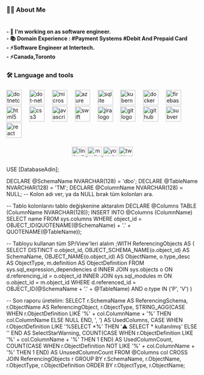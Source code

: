 <h3 align="left">👩‍💻  About Me</h3>

###

<h1 align="center"></h1>

###

<h4 align="left">- 🔭 I'm working on as software engineer.<br>- 📚  Domain Experience : #Payment Systems #Debit And Prepaid Card<br>- ⚡Software Engineer at Intertech.<br>-  ⚡Canada,Toronto</h4>

###

<h3 align="left">🛠 Language and tools</h3>

###

<div align="left">
  <img src="https://cdn.jsdelivr.net/gh/devicons/devicon/icons/dotnetcore/dotnetcore-original.svg" height="40" alt="dotnetcore logo"  />
  <img width="12" />
  <img src="https://cdn.jsdelivr.net/gh/devicons/devicon/icons/dot-net/dot-net-plain-wordmark.svg" height="40" alt="dot-net logo"  />
  <img width="12" />
  <img src="https://cdn.jsdelivr.net/gh/devicons/devicon/icons/microsoftsqlserver/microsoftsqlserver-plain-wordmark.svg" height="40" alt="microsoftsqlserver logo"  />
  <img width="12" />
  <img src="https://cdn.jsdelivr.net/gh/devicons/devicon/icons/azure/azure-original.svg" height="40" alt="azure logo"  />
  <img width="12" />
  <img src="https://cdn.jsdelivr.net/gh/devicons/devicon/icons/sqlite/sqlite-original.svg" height="40" alt="sqlite logo"  />
  <img width="12" />
  <img src="https://cdn.jsdelivr.net/gh/devicons/devicon/icons/kubernetes/kubernetes-plain.svg" height="40" alt="kubernetes logo"  />
  <img width="12" />
  <img src="https://cdn.jsdelivr.net/gh/devicons/devicon/icons/docker/docker-plain-wordmark.svg" height="40" alt="docker logo"  />
  <img width="12" />
  <img src="https://cdn.jsdelivr.net/gh/devicons/devicon/icons/firebase/firebase-plain-wordmark.svg" height="40" alt="firebase logo"  />
  <img width="12" />
  <img src="https://cdn.jsdelivr.net/gh/devicons/devicon/icons/html5/html5-original.svg" height="40" alt="html5 logo"  />
  <img width="12" />
  <img src="https://cdn.jsdelivr.net/gh/devicons/devicon/icons/css3/css3-original.svg" height="40" alt="css3 logo"  />
  <img width="12" />
  <img src="https://cdn.jsdelivr.net/gh/devicons/devicon/icons/javascript/javascript-original.svg" height="40" alt="javascript logo"  />
  <img width="12" />
  <img src="https://cdn.jsdelivr.net/gh/devicons/devicon/icons/swift/swift-original.svg" height="40" alt="swift logo"  />
  <img width="12" />
  <img src="https://cdn.jsdelivr.net/gh/devicons/devicon/icons/jira/jira-original.svg" height="40" alt="jira logo"  />
  <img width="12" />
  <img src="https://cdn.jsdelivr.net/gh/devicons/devicon/icons/git/git-original.svg" height="40" alt="git logo"  />
  <img width="12" />
  <img src="https://cdn.jsdelivr.net/gh/devicons/devicon/icons/github/github-original.svg" height="40" alt="github logo"  />
  <img width="12" />
  <img src="https://cdn.jsdelivr.net/gh/devicons/devicon/icons/subversion/subversion-original.svg" height="40" alt="subversion logo"  />
  <img width="12" />
  <img src="https://cdn.jsdelivr.net/gh/devicons/devicon/icons/react/react-original.svg" height="40" alt="react logo"  />
</div>

###


###

<div align="center">
</div>

###

<div align="center">
  <a href="https://www.linkedin.com/in/alicanylmz/" target="_blank">
    <img src="https://raw.githubusercontent.com/maurodesouza/profile-readme-generator/master/src/assets/icons/social/linkedin/default.svg" width="37" height="25" alt="linkedin logo"  />
  </a>
  <a href="https://medium.com/@alicanyilmaz101" target="_blank">
    <img src="https://raw.githubusercontent.com/maurodesouza/profile-readme-generator/master/src/assets/icons/social/medium/default.svg" width="37" height="25" alt="medium logo"  />
  </a>
  <img src="https://raw.githubusercontent.com/maurodesouza/profile-readme-generator/master/src/assets/icons/social/youtube/default.svg" width="37" height="25" alt="youtube logo"  />
  <img src="https://raw.githubusercontent.com/maurodesouza/profile-readme-generator/master/src/assets/icons/social/twitter/default.svg" width="37" height="25" alt="twitter logo"  />
</div>

###

USE [DatabaseAdin];

DECLARE @SchemaName NVARCHAR(128) = 'dbo';
DECLARE @TableName NVARCHAR(128) = 'TM';
DECLARE @ColumnName NVARCHAR(128) = NULL; -- Kolon adı ver, ya da NULL bırak tüm kolonları ara.

-- Tablo kolonlarını tablo değişkenine aktaralım
DECLARE @Columns TABLE (ColumnName NVARCHAR(128));
INSERT INTO @Columns (ColumnName)
SELECT name FROM sys.columns 
WHERE object_id = OBJECT_ID(QUOTENAME(@SchemaName) + '.' + QUOTENAME(@TableName));

-- Tabloyu kullanan tüm SP/View'leri alalım
;WITH ReferencingObjects AS
(
    SELECT DISTINCT 
        o.object_id,
        OBJECT_SCHEMA_NAME(o.object_id) AS SchemaName,
        OBJECT_NAME(o.object_id) AS ObjectName,
        o.type_desc AS ObjectType,
        m.definition AS ObjectDefinition
    FROM sys.sql_expression_dependencies d
    INNER JOIN sys.objects o ON d.referencing_id = o.object_id
    INNER JOIN sys.sql_modules m ON o.object_id = m.object_id
    WHERE d.referenced_id = OBJECT_ID(@SchemaName + '.' + @TableName)
      AND o.type IN ('P', 'V')
)

-- Son raporu üretelim:
SELECT 
    r.SchemaName AS ReferencingSchema,
    r.ObjectName AS ReferencingObject,
    r.ObjectType,
    STRING_AGG(CASE WHEN r.ObjectDefinition LIKE '%' + col.ColumnName + '%' THEN col.ColumnName ELSE NULL END, ', ') AS UsedColumns,
    CASE 
       WHEN r.ObjectDefinition LIKE '%SELECT *%' THEN '⚠️ SELECT * kullanılmış'
       ELSE ''
    END AS SelectStarWarning,
    COUNT(CASE WHEN r.ObjectDefinition LIKE '%' + col.ColumnName + '%' THEN 1 END) AS UsedColumnCount,
    COUNT(CASE WHEN r.ObjectDefinition NOT LIKE '%' + col.ColumnName + '%' THEN 1 END) AS UnusedColumnCount
FROM @Columns col
CROSS JOIN ReferencingObjects r
GROUP BY r.SchemaName, r.ObjectName, r.ObjectType, r.ObjectDefinition
ORDER BY r.ObjectType, r.ObjectName;


